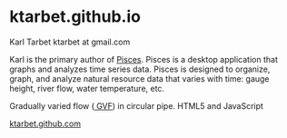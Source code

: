 ktarbet.github.io
=================
Karl Tarbet   ktarbet at gmail.com

Karl is the primary author of <a href="https://github.com/usbr/Pisces">Pisces</a>.  Pisces is a desktop application that graphs and analyzes time series data. Pisces is designed to organize, graph, and analyze natural resource data that varies with time: gauge height, river flow, water temperature, etc. 

 
Gradually varied flow (<a href="http://ktarbet.github.io/circular_gvf/index.html"> GVF</a>) in circular pipe.  HTML5 and JavaScript

<a href="http://ktarbet.github.com"> ktarbet.github.com </a>
